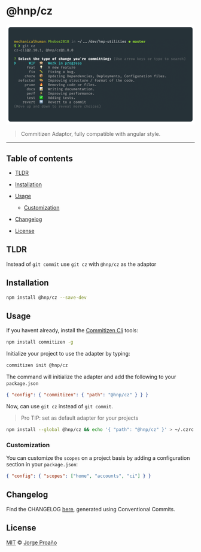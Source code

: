 # @hnp/cz

![hero](hero.png)

> Commitizen Adaptor, fully compatible with angular style.

---

## Table of contents

-   [TLDR](#tldr)

-   [Installation](#installation)

-   [Usage](#usage)

    -   [Customization](#customization)

-   [Changelog](#changelog)

-   [License](#license)

## TLDR

Instead of `git commit` use `git cz` with `@hnp/cz` as the adaptor

## Installation

```sh
npm install @hnp/cz --save-dev
```

## Usage

If you havent already, install the [Commitizen Cli](commitizen/cz-cli) tools:

```bash
npm install commitizen -g
```

Initialize your project to use the adapter by typing:

```bash
commitizen init @hnp/cz
```

The command will initialize the adapter and add the following to your `package.json`

```json
{ "config": { "commitizen": { "path": "@hnp/cz" } } }
```

Now, can use `git cz` instead of `git commit`.

> Pro TIP: set as default adapter for your projects

```bash
npm install --global @hnp/cz && echo '{ "path": "@hnp/cz" }' > ~/.czrc
```

### Customization

You can customize the `scopes` on a project basis by adding a configuration section in your `package.json`:

```json
{ "config": { "scopes": ["home", "accounts", "ci"] } }
```

## Changelog

Find the CHANGELOG [here](CHANGELOG.md), generated using Conventional Commits.

## License

[MIT](LICENSE) © [Jorge Proaño](https://www.hidden-node-problem.com)
